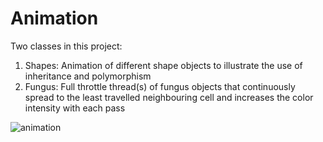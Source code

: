 # Animation
Two classes in this project:
1) Shapes: Animation of different shape objects to illustrate the use of inheritance and polymorphism
2) Fungus: Full throttle thread(s) of fungus objects that continuously spread to the least travelled neighbouring cell and increases the color intensity with each pass


![animation](https://user-images.githubusercontent.com/21131519/36241287-a27bc95e-11d2-11e8-922b-7256b85b2b58.png)
